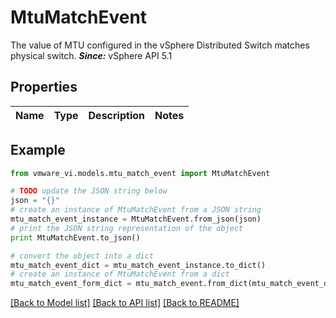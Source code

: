 # MtuMatchEvent

The value of MTU configured in the vSphere Distributed Switch matches physical switch.  ***Since:*** vSphere API 5.1 

## Properties
Name | Type | Description | Notes
------------ | ------------- | ------------- | -------------

## Example

```python
from vmware_vi.models.mtu_match_event import MtuMatchEvent

# TODO update the JSON string below
json = "{}"
# create an instance of MtuMatchEvent from a JSON string
mtu_match_event_instance = MtuMatchEvent.from_json(json)
# print the JSON string representation of the object
print MtuMatchEvent.to_json()

# convert the object into a dict
mtu_match_event_dict = mtu_match_event_instance.to_dict()
# create an instance of MtuMatchEvent from a dict
mtu_match_event_form_dict = mtu_match_event.from_dict(mtu_match_event_dict)
```
[[Back to Model list]](../README.md#documentation-for-models) [[Back to API list]](../README.md#documentation-for-api-endpoints) [[Back to README]](../README.md)


